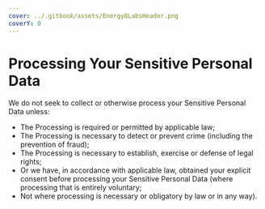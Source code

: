```yaml
---
cover: ../.gitbook/assets/Energy8LabsHeader.png
coverY: 0
---
```


# Processing Your Sensitive Personal Data

We do not seek to collect or otherwise process your Sensitive Personal Data unless:

* The Processing is required or permitted by applicable law;
* The Processing is necessary to detect or prevent crime (including the prevention of fraud);
* The Processing is necessary to establish, exercise or defense of legal rights;
* Or we have, in accordance with applicable law, obtained your explicit consent before processing your Sensitive Personal Data (where processing that is entirely voluntary;
* Not where processing is necessary or obligatory by law or in any way).
